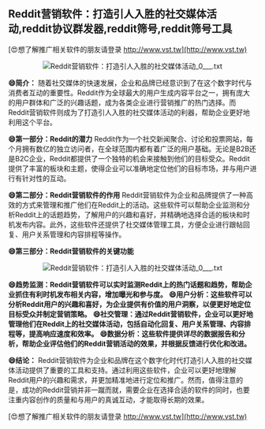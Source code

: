 ## **Reddit营销软件：打造引人入胜的社交媒体活动,reddit协议群发器,reddit筛号,reddit筛号工具**

[😍想了解推广相关软件的朋友请登录 http://www.vst.tw](http://www.vst.tw)

 <center><img src="https://vst.tw/MP4/tuiguang/png/3.png" alt="Reddit营销软件：打造引人入胜的社交媒体活动_0___.txt"></center>

**😄简介：**
随着社交媒体的快速发展，企业和品牌已经意识到了在这个数字时代与消费者互动的重要性。Reddit作为全球最大的用户生成内容平台之一，拥有庞大的用户群体和广泛的兴趣话题，成为各类企业进行营销推广的热门选择。而Reddit营销软件则成为了打造引人入胜的社交媒体活动的利器，帮助企业更好地利用这个平台。

**😄第一部分：Reddit的潜力**
Reddit作为一个社交新闻聚合、讨论和投票网站，每个月拥有数亿的独立访问者，在全球范围内都有着广泛的用户基础。无论是B2B还是B2C企业，Reddit都提供了一个独特的机会来接触到他们的目标受众。Reddit提供了丰富的板块和主题，使得企业可以准确地定位他们的目标市场，并与用户进行有针对性的互动。

**😄第二部分：Reddit营销软件的作用**
Reddit营销软件为企业和品牌提供了一种高效的方式来管理和推广他们在Reddit上的活动。这些软件可以帮助企业监测和分析Reddit上的话题趋势，了解用户的兴趣和喜好，并精确地选择合适的板块和时机发布内容。此外，这些软件还提供了社交媒体管理工具，方便企业进行跟帖回复、用户关系管理和内容排程等操作。

**😄第三部分：Reddit营销软件的关键功能**

 <center><img src="https://vst.tw/MP4/tuiguang/png/6.png" alt="Reddit营销软件：打造引人入胜的社交媒体活动_0___.txt"></center>

**😄趋势监测：Reddit营销软件可以实时监测Reddit上的热门话题和趋势，帮助企业抓住有利时机发布相关内容，增加曝光和参与度。**
**😄用户分析：这些软件可以分析Reddit用户的兴趣和喜好，为企业提供有价值的用户洞察，以便更好地定位目标受众并制定营销策略。**
**😄社交管理：通过Reddit营销软件，企业可以更好地管理他们在Reddit上的社交媒体活动，包括自动化回复、用户关系管理、内容排程等，提高响应速度和效率。**
**😄数据分析：这些软件提供详尽的数据报告和分析，帮助企业评估他们的Reddit营销活动的效果，并根据反馈进行优化和改进。**

**😄结论：**
Reddit营销软件为企业和品牌在这个数字化时代打造引人入胜的社交媒体活动提供了重要的工具和支持。通过利用这些软件，企业可以更好地理解Reddit用户的兴趣和需求，并更加精准地进行定位和推广。然而，值得注意的是，成功的Reddit营销并非一蹴而就，需要企业在选择合适的软件的同时，也要注重内容创作的质量和与用户的真诚互动，才能取得长期的效果。

[😍想了解推广相关软件的朋友请登录 http://www.vst.tw](http://www.vst.tw)



